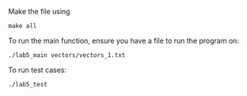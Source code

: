 Make the file using
```
make all
```

To run the main function, ensure you have a file to run the program on:
```
./lab5_main vectors/vectors_1.txt
```

To run test cases:
```
./lab5_test
```